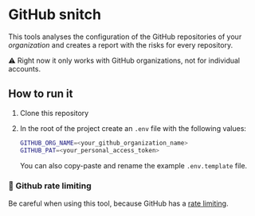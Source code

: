 # GitHub snitch

This tools analyses the configuration of the GitHub repositories of your *organization* and creates a report with the risks for every repository.

⚠️ Right now it only works with GitHub organizations, not for individual accounts.


## How to run it

1. Clone this repository
2. In the root of the project create an `.env` file with the following values:

    ```bash
    GITHUB_ORG_NAME=<your_github_organization_name>
    GITHUB_PAT=<your_personal_access_token>
    ```

    You can also copy-paste and rename the example `.env.template` file.


### 🚨 Github rate limiting

Be careful when using this tool, because GitHub has a [rate limiting](https://docs.github.com/en/rest/overview/resources-in-the-rest-api?apiVersion=2022-11-28#rate-limiting).